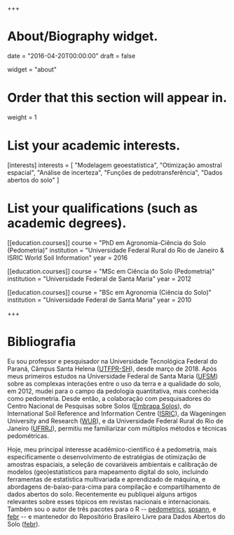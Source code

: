 +++
# About/Biography widget.

date = "2016-04-20T00:00:00"
draft = false

widget = "about"

# Order that this section will appear in.
weight = 1

# List your academic interests.
[interests]
  interests = [
    "Modelagem geoestatística",
    "Otimização amostral espacial",
    "Análise de incerteza",
    "Funções de pedotransferência",
    "Dados abertos do solo"
  ]

# List your qualifications (such as academic degrees).
[[education.courses]]
  course = "PhD em Agronomia-Ciência do Solo (Pedometria)"
  institution = "Universidade Federal Rural do Rio de Janeiro & ISRIC World Soil Information"
  year = 2016

[[education.courses]]
  course = "MSc em Ciência do Solo (Pedometria)"
  institution = "Universidade Federal de Santa Maria"
  year = 2012

[[education.courses]]
  course = "BSc em Agronomia (Ciência do Solo)"
  institution = "Universidade Federal de Santa Maria"
  year = 2010
 
+++

# Bibliografia

Eu sou professor e pesquisador na Universidade Tecnológica Federal do Paraná, Câmpus Santa Helena ([UTFPR-SH][utfpr]), desde março de 2018. Após meus primeiros estudos na Universidade Federal de Santa Maria ([UFSM][ufsm]) sobre as complexas interações entre o uso da terra e a qualidade do solo, em 2012, mudei para o campo da pedologia quantitativa, mais conhecida como pedometria. Desde então, a colaboração com pesquisadores do Centro Nacional de Pesquisas sobre Solos ([Embrapa Solos][embrapa]), do International Soil Reference and Information Centre ([ISRIC][isric]), da Wageningen University and Research ([WUR][wur]), e da Universidade Federal Rural do Rio de Janeiro ([UFRRJ][ufrrj]), permitiu me familiarizar com múltiplos métodos e técnicas pedométricas.

Hoje, meu principal interesse acadêmico-científico é a pedometria, mais especificamente o desenvolvimento de
estratégias de otimização de amostras espaciais, a seleção de covariáveis ambientais e calibração de modelos
(geo)estatísticos para mapeamento digital do solo, incluindo ferramentas de estatística multivariada e 
aprendizado de máquina, e abordagens de-baixo-para-cima para compilação e compartilhamento de dados abertos do
solo. Recentemente eu publiquei alguns artigos relevantes sobre esses tópicos em revistas nacionais e 
internacionais. Também sou o autor de três pacotes para o R -- [pedometrics][rpedometrics], [spsann][rspsann], e [febr][rfebr] -- e mantenedor do Repositório Brasileiro Livre para Dados Abertos do Solo ([febr][febr]).

[utfpr]: https://portal.utfpr.edu.br/
[ufsm]: http://site.ufsm.br/
[embrapa]: https://www.embrapa.br/pt/solos/
[isric]: http://www.isric.org/
[wur]: https://www.wur.nl/pt.htm
[ufrrj]: http://portal.ufrrj.br/
[rpedometrics]: https://CRAN.R-project.org/package=pedometrics
[rspsann]: https://CRAN.R-project.org/package=spsann
[rfebr]: https://CRAN.R-project.org/package=febr
[febr]: http://coral.ufsm.br/febr/
